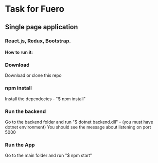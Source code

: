 # Task for Fuero
## Single page application
### React.js, Redux, Bootstrap.
#### How to run it:

### Download
Download or clone this repo

### npm install
Install the dependecies - "$ npm install"


### Run the backend
Go to the backend folder and run "$ dotnet backend.dll" - (you must have dotnet environment)
You should see the message about listening on port 5000

### Run the App
Go to the main folder and run "$ npm start"
